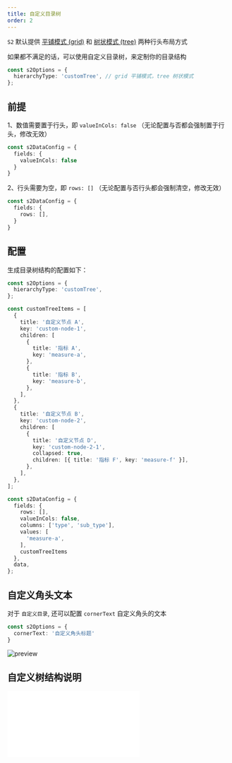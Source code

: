 ```yaml
---
title: 自定义目录树
order: 2
---
```


`S2` 默认提供 [平铺模式 (grid)](/examples/basic/pivot#grid) 和 [树状模式 (tree)](/examples/basic/pivot#tree) 两种行头布局方式

如果都不满足的话，可以使用自定义目录树，来定制你的目录结构

```ts
const s2Options = {
  hierarchyType: 'customTree', // grid 平铺模式，tree 树状模式
};
```

<Playground path='custom/custom-tree/demo/custom-tree.ts' rid='container' height='400'></playground>

## 前提

1、数值需要置于行头，即 `valueInCols: false` （无论配置与否都会强制置于行头，修改无效）

```ts
const s2DataConfig = {
  fields: {
    valueInCols: false
  }
}
```

2、行头需要为空，即 `rows: []` （无论配置与否行头都会强制清空，修改无效）

```ts
const s2DataConfig = {
  fields: {
    rows: [],
  }
}
```

## 配置

生成目录树结构的配置如下：

```ts
const s2Options = {
  hierarchyType: 'customTree',
};

const customTreeItems = [
  {
    title: '自定义节点 A',
    key: 'custom-node-1',
    children: [
      {
        title: '指标 A',
        key: 'measure-a',
      },
      {
        title: '指标 B',
        key: 'measure-b',
      },
    ],
  },
  {
    title: '自定义节点 B',
    key: 'custom-node-2',
    children: [
      {
        title: '自定义节点 D',
        key: 'custom-node-2-1',
        collapsed: true,
        children: [{ title: '指标 F', key: 'measure-f' }],
      },
    ],
  },
];

const s2DataConfig = {
  fields: {
    rows: [],
    valueInCols: false,
    columns: ['type', 'sub_type'],
    values: [
      'measure-a',
    ],
    customTreeItems
  },
  data,
};

```

## 自定义角头文本

对于 `自定义目录`, 还可以配置 `cornerText` 自定义角头的文本

```ts
const s2Options = {
  cornerText: '自定义角头标题'
}
```

![preview](https://gw.alipayobjects.com/zos/antfincdn/fyUwaEw2S/3e38caa2-31eb-4272-9158-a1392b5e6f9e.png)

## 自定义树结构说明

<embed src="@/docs/common/custom/customTreeItem.zh.md"></embed>
